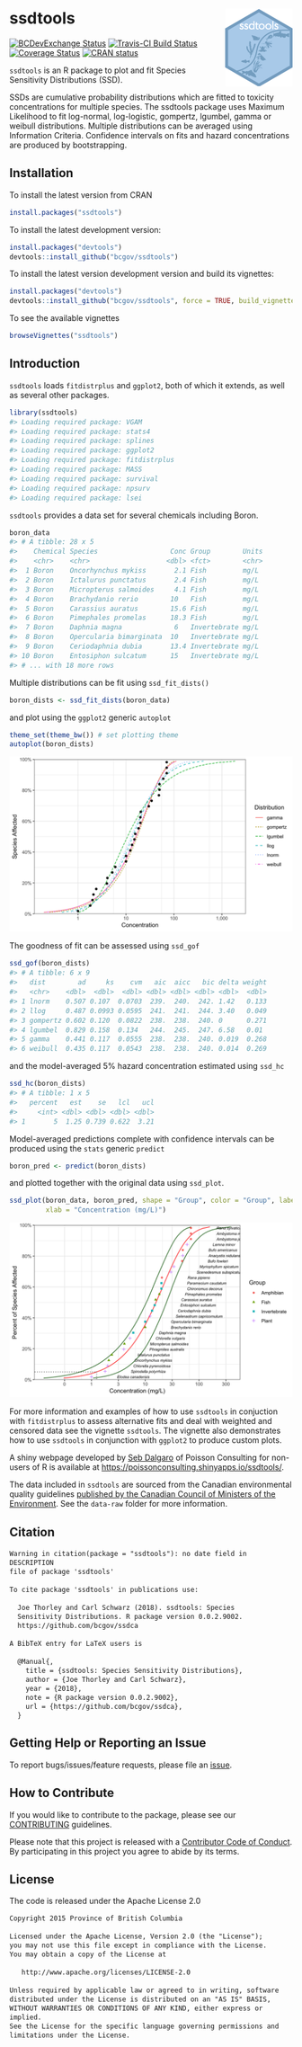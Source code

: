 
<!-- README.md is generated from README.Rmd. Please edit that file -->

# ssdtools <img src="man/figures/logo.png" align="right" />

[![BCDevExchange
Status](https://assets.bcdevexchange.org/images/badges/exploration.svg)](https://github.com/BCDevExchange/docs/blob/master/discussion/projectstates.md)
[![Travis-CI Build
Status](https://travis-ci.org/bcgov/ssdtools.svg?branch=master)](https://travis-ci.org/bcgov/ssdtools)
[![Coverage
Status](https://img.shields.io/codecov/c/github/bcgov/ssdtools/master.svg)](https://codecov.io/github/bcgov/ssdtools?branch=master)
[![CRAN
status](https://www.r-pkg.org/badges/version/ssdtools)](https://cran.r-project.org/package=ssdtools)

`ssdtools` is an R package to plot and fit Species Sensitivity
Distributions (SSD).

SSDs are cumulative probability distributions which are fitted to
toxicity concentrations for multiple species. The ssdtools package uses
Maximum Likelihood to fit log-normal, log-logistic, gompertz, lgumbel,
gamma or weibull distributions. Multiple distributions can be averaged
using Information Criteria. Confidence intervals on fits and hazard
concentrations are produced by bootstrapping.

## Installation

To install the latest version from CRAN

``` r
install.packages("ssdtools")
```

To install the latest development version:

``` r
install.packages("devtools")
devtools::install_github("bcgov/ssdtools")
```

To install the latest version development version and build its
vignettes:

``` r
install.packages("devtools")
devtools::install_github("bcgov/ssdtools", force = TRUE, build_vignettes = TRUE)
```

To see the available vignettes

``` r
browseVignettes("ssdtools")
```

## Introduction

`ssdtools` loads `fitdistrplus` and `ggplot2`, both of which it extends,
as well as several other packages.

``` r
library(ssdtools)
#> Loading required package: VGAM
#> Loading required package: stats4
#> Loading required package: splines
#> Loading required package: ggplot2
#> Loading required package: fitdistrplus
#> Loading required package: MASS
#> Loading required package: survival
#> Loading required package: npsurv
#> Loading required package: lsei
```

`ssdtools` provides a data set for several chemicals including Boron.

``` r
boron_data
#> # A tibble: 28 x 5
#>    Chemical Species                  Conc Group        Units
#>    <chr>    <chr>                   <dbl> <fct>        <chr>
#>  1 Boron    Oncorhynchus mykiss       2.1 Fish         mg/L 
#>  2 Boron    Ictalurus punctatus       2.4 Fish         mg/L 
#>  3 Boron    Micropterus salmoides     4.1 Fish         mg/L 
#>  4 Boron    Brachydanio rerio        10   Fish         mg/L 
#>  5 Boron    Carassius auratus        15.6 Fish         mg/L 
#>  6 Boron    Pimephales promelas      18.3 Fish         mg/L 
#>  7 Boron    Daphnia magna             6   Invertebrate mg/L 
#>  8 Boron    Opercularia bimarginata  10   Invertebrate mg/L 
#>  9 Boron    Ceriodaphnia dubia       13.4 Invertebrate mg/L 
#> 10 Boron    Entosiphon sulcatum      15   Invertebrate mg/L 
#> # ... with 18 more rows
```

Multiple distributions can be fit using `ssd_fit_dists()`

``` r
boron_dists <- ssd_fit_dists(boron_data)
```

and plot using the `ggplot2` generic `autoplot`

``` r
theme_set(theme_bw()) # set plotting theme
autoplot(boron_dists)
```

![](man/figures/README-unnamed-chunk-8-1.png)<!-- -->

The goodness of fit can be assessed using `ssd_gof`

``` r
ssd_gof(boron_dists)
#> # A tibble: 6 x 9
#>   dist        ad     ks    cvm   aic  aicc   bic delta weight
#>   <chr>    <dbl>  <dbl>  <dbl> <dbl> <dbl> <dbl> <dbl>  <dbl>
#> 1 lnorm    0.507 0.107  0.0703  239.  240.  242. 1.42   0.133
#> 2 llog     0.487 0.0993 0.0595  241.  241.  244. 3.40   0.049
#> 3 gompertz 0.602 0.120  0.0822  238.  238.  240. 0      0.271
#> 4 lgumbel  0.829 0.158  0.134   244.  245.  247. 6.58   0.01 
#> 5 gamma    0.441 0.117  0.0555  238.  238.  240. 0.019  0.268
#> 6 weibull  0.435 0.117  0.0543  238.  238.  240. 0.014  0.269
```

and the model-averaged 5% hazard concentration estimated using `ssd_hc`

``` r
ssd_hc(boron_dists)
#> # A tibble: 1 x 5
#>   percent   est    se   lcl   ucl
#>     <int> <dbl> <dbl> <dbl> <dbl>
#> 1       5  1.25 0.739 0.622  3.21
```

Model-averaged predictions complete with confidence intervals can be
produced using the `stats` generic `predict`

``` r
boron_pred <- predict(boron_dists)
```

and plotted together with the original data using
`ssd_plot`.

``` r
ssd_plot(boron_data, boron_pred, shape = "Group", color = "Group", label = "Species",
         xlab = "Concentration (mg/L)")
```

![](man/figures/README-unnamed-chunk-12-1.png)<!-- -->

For more information and examples of how to use `ssdtools` in conjuction
with `fitdistrplus` to assess alternative fits and deal with weighted
and censored data see the vignette `ssdtools`. The vignette also
demonstrates how to use `ssdtools` in conjunction with `ggplot2` to
produce custom plots.

A shiny webpage developed by [Seb
Dalgaro](https://github.com/sebdalgarno) of Poisson Consulting for
non-users of R is available at
<https://poissonconsulting.shinyapps.io/ssdtools/>.

The data included in `ssdtools` are sourced from the Canadian
environmental quality guidelines [published by the Canadian Council of
Ministers of the Environment](http://ceqg-rcqe.ccme.ca/en/index.html).
See the `data-raw` folder for more
    information.

## Citation

    Warning in citation(package = "ssdtools"): no date field in DESCRIPTION
    file of package 'ssdtools'
    
    To cite package 'ssdtools' in publications use:
    
      Joe Thorley and Carl Schwarz (2018). ssdtools: Species
      Sensitivity Distributions. R package version 0.0.2.9002.
      https://github.com/bcgov/ssdca
    
    A BibTeX entry for LaTeX users is
    
      @Manual{,
        title = {ssdtools: Species Sensitivity Distributions},
        author = {Joe Thorley and Carl Schwarz},
        year = {2018},
        note = {R package version 0.0.2.9002},
        url = {https://github.com/bcgov/ssdca},
      }

## Getting Help or Reporting an Issue

To report bugs/issues/feature requests, please file an
[issue](https://github.com/bcgov/ssdtools/issues/).

## How to Contribute

If you would like to contribute to the package, please see our
[CONTRIBUTING](CONTRIBUTING.md) guidelines.

Please note that this project is released with a [Contributor Code of
Conduct](CODE_OF_CONDUCT.md). By participating in this project you agree
to abide by its terms.

## License

The code is released under the Apache License 2.0

    Copyright 2015 Province of British Columbia
    
    Licensed under the Apache License, Version 2.0 (the "License");
    you may not use this file except in compliance with the License.
    You may obtain a copy of the License at 
    
       http://www.apache.org/licenses/LICENSE-2.0
    
    Unless required by applicable law or agreed to in writing, software
    distributed under the License is distributed on an "AS IS" BASIS,
    WITHOUT WARRANTIES OR CONDITIONS OF ANY KIND, either express or implied.
    See the License for the specific language governing permissions and
    limitations under the License.
